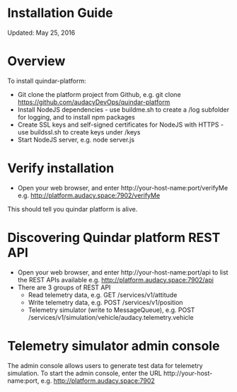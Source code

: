 # Installation Guide
Updated: May 25, 2016

# Overview
To install quindar-platform:
* Git clone the platform project from Github, e.g. git clone https://github.com/audacyDevOps/quindar-platform
* Install NodeJS dependencies - use buildme.sh to create a /log subfolder for logging, and to install npm packages
* Create SSL keys and self-signed certificates for NodeJS with HTTPS - use buildssl.sh to create keys under /keys
* Start NodeJS server, e.g. node server.js

# Verify installation
* Open your web browser, and enter http://your-host-name:port/verifyMe
e.g. http://platform.audacy.space:7902/verifyMe

This should tell you quindar platform is alive.

# Discovering Quindar platform REST API
* Open your web browser, and enter http://your-host-name:port/api to list the REST APIs available
e.g. http://platform.audacy.space:7902/api
* There are 3 groups of REST API
  * Read telemetry data, e.g. GET /services/v1/attitude
  * Write telemetry data, e.g. POST /services/v1/position
  * Telemetry simulator (write to MessageQueue), e.g. POST /services/v1/simulation/vehicle/audacy.telemetry.vehicle

# Telemetry simulator admin console
The admin console allows users to generate test data for telemetry simulation.
To start the admin console, enter the URL http://your-host-name:port, e.g. http://platform.audacy.space:7902


